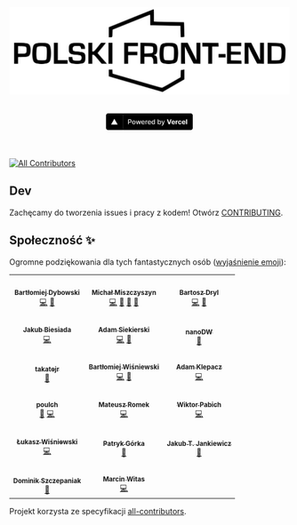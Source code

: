 <img src="public/logo.png" alt="Polski Frontend">
<p align="center">
<br />
  <a href="https://vercel.com?utm_source=typeofweb&utm_campaign=oss"><img src="public/powered-by-vercel.svg" height="30" alt="Powered by Vercel"/></a>
  <br />
  <br />
  <br />
</p>

<!-- ALL-CONTRIBUTORS-BADGE:START - Do not remove or modify this section -->

[![All Contributors](https://img.shields.io/badge/all_contributors-17-orange.svg?style=flat-square)](#contributors-)

<!-- ALL-CONTRIBUTORS-BADGE:END -->

## Dev

Zachęcamy do tworzenia issues i pracy z kodem! Otwórz [CONTRIBUTING](./CONTRIBUTING.md).

## Społeczność ✨

Ogromne podziękowania dla tych fantastycznych osób ([wyjaśnienie emoji](https://allcontributors.org/docs/en/emoji-key)):

<!-- ALL-CONTRIBUTORS-LIST:START - Do not remove or modify this section -->
<!-- prettier-ignore-start -->
<!-- markdownlint-disable -->
<table>
  <tr>
    <td align="center"><a href="https://nafrontendzie.pl/"><img src="https://avatars0.githubusercontent.com/u/7771498?v=4?s=70" width="70px;" alt=""/><br /><sub><b>Bartłomiej Dybowski</b></sub></a><br /><a href="https://github.com/typeofweb/polskifrontend/commits?author=burczu" title="Code">💻</a> <a href="#ideas-burczu" title="Ideas, Planning, & Feedback">🤔</a></td>
    <td align="center"><a href="https://typeofweb.com/"><img src="https://avatars0.githubusercontent.com/u/1338731?v=4?s=70" width="70px;" alt=""/><br /><sub><b>Michał Miszczyszyn</b></sub></a><br /><a href="https://github.com/typeofweb/polskifrontend/commits?author=mmiszy" title="Code">💻</a> <a href="#maintenance-mmiszy" title="Maintenance">🚧</a> <a href="#projectManagement-mmiszy" title="Project Management">📆</a> <a href="https://github.com/typeofweb/polskifrontend/pulls?q=is%3Apr+reviewed-by%3Ammiszy" title="Reviewed Pull Requests">👀</a></td>
    <td align="center"><a href="https://github.com/drillprop"><img src="https://avatars3.githubusercontent.com/u/51168865?v=4?s=70" width="70px;" alt=""/><br /><sub><b>Bartosz Dryl</b></sub></a><br /><a href="https://github.com/typeofweb/polskifrontend/commits?author=drillprop" title="Code">💻</a> <a href="https://github.com/typeofweb/polskifrontend/pulls?q=is%3Apr+reviewed-by%3Adrillprop" title="Reviewed Pull Requests">👀</a></td>
  </tr>
  <tr>
    <td align="center"><a href="https://jb1905.github.io/portfolio/"><img src="https://avatars2.githubusercontent.com/u/28870390?v=4?s=70" width="70px;" alt=""/><br /><sub><b>Jakub Biesiada</b></sub></a><br /><a href="https://github.com/typeofweb/polskifrontend/commits?author=JB1905" title="Code">💻</a></td>
    <td align="center"><a href="https://github.com/AdamSiekierski"><img src="https://avatars0.githubusercontent.com/u/24841038?v=4?s=70" width="70px;" alt=""/><br /><sub><b>Adam Siekierski</b></sub></a><br /><a href="https://github.com/typeofweb/polskifrontend/commits?author=AdamSiekierski" title="Code">💻</a> <a href="https://github.com/typeofweb/polskifrontend/pulls?q=is%3Apr+reviewed-by%3AAdamSiekierski" title="Reviewed Pull Requests">👀</a></td>
    <td align="center"><a href="https://github.com/nanoDW"><img src="https://avatars2.githubusercontent.com/u/37413661?v=4?s=70" width="70px;" alt=""/><br /><sub><b>nanoDW</b></sub></a><br /><a href="https://github.com/typeofweb/polskifrontend/pulls?q=is%3Apr+reviewed-by%3AnanoDW" title="Reviewed Pull Requests">👀</a></td>
  </tr>
  <tr>
    <td align="center"><a href="https://github.com/takatejr"><img src="https://avatars3.githubusercontent.com/u/58137383?v=4?s=70" width="70px;" alt=""/><br /><sub><b>takatejr</b></sub></a><br /><a href="https://github.com/typeofweb/polskifrontend/pulls?q=is%3Apr+reviewed-by%3Atakatejr" title="Reviewed Pull Requests">👀</a></td>
    <td align="center"><a href="https://github.com/wisnie"><img src="https://avatars3.githubusercontent.com/u/47081011?v=4?s=70" width="70px;" alt=""/><br /><sub><b>Bartłomiej Wiśniewski</b></sub></a><br /><a href="https://github.com/typeofweb/polskifrontend/commits?author=wisnie" title="Code">💻</a> <a href="https://github.com/typeofweb/polskifrontend/pulls?q=is%3Apr+reviewed-by%3Awisnie" title="Reviewed Pull Requests">👀</a></td>
    <td align="center"><a href="https://www.linkedin.com/in/adam-klepacz/"><img src="https://avatars2.githubusercontent.com/u/27632432?v=4?s=70" width="70px;" alt=""/><br /><sub><b>Adam Klepacz</b></sub></a><br /><a href="https://github.com/typeofweb/polskifrontend/commits?author=adamklepacz" title="Code">💻</a></td>
  </tr>
  <tr>
    <td align="center"><a href="https://github.com/poulch"><img src="https://avatars3.githubusercontent.com/u/16362049?v=4?s=70" width="70px;" alt=""/><br /><sub><b>poulch</b></sub></a><br /><a href="https://github.com/typeofweb/polskifrontend/pulls?q=is%3Apr+reviewed-by%3Apoulch" title="Reviewed Pull Requests">👀</a> <a href="https://github.com/typeofweb/polskifrontend/commits?author=poulch" title="Code">💻</a></td>
    <td align="center"><a href="https://mateuszromek.pl/"><img src="https://avatars3.githubusercontent.com/u/46934668?v=4?s=70" width="70px;" alt=""/><br /><sub><b>Mateusz Romek</b></sub></a><br /><a href="https://github.com/typeofweb/polskifrontend/commits?author=MateuszRomek" title="Code">💻</a></td>
    <td align="center"><a href="http://pabich.cc"><img src="https://avatars1.githubusercontent.com/u/15004768?v=4?s=70" width="70px;" alt=""/><br /><sub><b>Wiktor Pabich</b></sub></a><br /><a href="https://github.com/typeofweb/polskifrontend/commits?author=pabichw" title="Code">💻</a></td>
  </tr>
  <tr>
    <td align="center"><a href="http://szery.net.pl"><img src="https://avatars.githubusercontent.com/u/4786095?v=4?s=70" width="70px;" alt=""/><br /><sub><b>Łukasz Wiśniewski</b></sub></a><br /><a href="https://github.com/typeofweb/polskifrontend/commits?author=lukaszwisniewski88" title="Code">💻</a></td>
    <td align="center"><a href="https://github.com/PatrykBuniX"><img src="https://avatars.githubusercontent.com/u/45733298?v=4?s=70" width="70px;" alt=""/><br /><sub><b>Patryk Górka</b></sub></a><br /><a href="https://github.com/typeofweb/polskifrontend/commits?author=PatrykBuniX" title="Documentation">📖</a></td>
    <td align="center"><a href="https://jcubic.pl/me"><img src="https://avatars.githubusercontent.com/u/280241?v=4?s=70" width="70px;" alt=""/><br /><sub><b>Jakub T. Jankiewicz</b></sub></a><br /><a href="https://github.com/typeofweb/polskifrontend/issues?q=author%3Ajcubic" title="Bug reports">🐛</a></td>
  </tr>
  <tr>
    <td align="center"><a href="https://devszczepaniak.pl/"><img src="https://avatars.githubusercontent.com/u/23155008?v=4?s=70" width="70px;" alt=""/><br /><sub><b>Dominik Szczepaniak</b></sub></a><br /><a href="https://github.com/typeofweb/polskifrontend/issues?q=author%3Aelszczepano" title="Bug reports">🐛</a></td>
    <td align="center"><a href="https://github.com/Wojtazzzz"><img src="https://avatars.githubusercontent.com/u/77293179?v=4?s=70" width="70px;" alt=""/><br /><sub><b>Marcin Witas</b></sub></a><br /><a href="https://github.com/typeofweb/polskifrontend/commits?author=Wojtazzzz" title="Code">💻</a></td>
  </tr>
</table>

<!-- markdownlint-restore -->
<!-- prettier-ignore-end -->

<!-- ALL-CONTRIBUTORS-LIST:END -->

Projekt korzysta ze specyfikacji [all-contributors](https://github.com/all-contributors/all-contributors).
